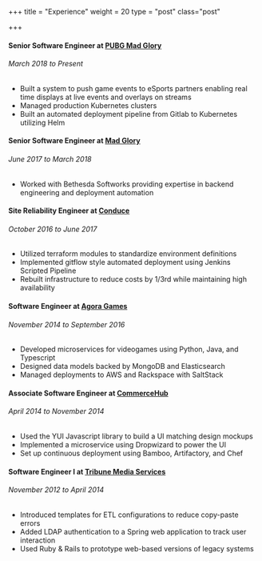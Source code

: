 +++
title = "Experience"
weight = 20
type = "post"
class="post"

+++

#### Senior Software Engineer at [PUBG Mad Glory](https://www.pubg.com)
###### March 2018 to Present

  - Built a system to push game events to eSports partners enabling real time displays at live events and overlays on streams
  - Managed production Kubernetes clusters
  - Built an automated deployment pipeline from Gitlab to Kubernetes utilizing Helm


#### Senior Software Engineer at [Mad Glory](https://www.madglory.com)
###### June 2017 to March 2018

  - Worked with Bethesda Softworks providing expertise in backend engineering and deployment automation

#### Site Reliability Engineer at [Conduce](https://www.conduce.com)
###### October 2016 to June 2017

  - Utilized terraform modules to standardize environment definitions
  - Implemented gitflow style automated deployment using Jenkins Scripted Pipeline
  - Rebuilt infrastructure to reduce costs by 1/3rd while maintaining high availability

#### Software Engineer at [Agora Games](https://www.agoragames.com)
###### November 2014 to September 2016

  - Developed microservices for videogames using Python, Java, and Typescript
  - Designed data models backed by MongoDB and Elasticsearch
  - Managed deployments to AWS and Rackspace with SaltStack

#### Associate Software Engineer at [CommerceHub](https://www.commercehub.com)
###### April 2014 to November 2014

  - Used the YUI Javascript library to build a UI matching design mockups
  - Implemented a microservice using Dropwizard to power the UI
  - Set up continuous deployment using Bamboo, Artifactory, and Chef

#### Software Engineer I at [Tribune Media Services](https://www.gracenote.com)
###### November 2012 to April 2014

  - Introduced templates for ETL configurations to reduce copy-paste errors
  - Added LDAP authentication to a Spring web application to track user interaction
  - Used Ruby & Rails to prototype web-based versions of legacy systems

